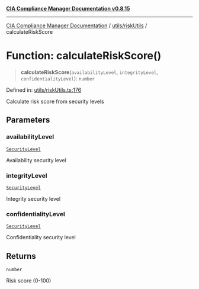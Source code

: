 [**CIA Compliance Manager Documentation v0.8.15**](../../../README.md)

***

[CIA Compliance Manager Documentation](../../../modules.md) / [utils/riskUtils](../README.md) / calculateRiskScore

# Function: calculateRiskScore()

> **calculateRiskScore**(`availabilityLevel`, `integrityLevel`, `confidentialityLevel`): `number`

Defined in: [utils/riskUtils.ts:176](https://github.com/Hack23/cia-compliance-manager/blob/50a3bb1fa64948444e36c06fee075b5043350db0/src/utils/riskUtils.ts#L176)

Calculate risk score from security levels

## Parameters

### availabilityLevel

[`SecurityLevel`](../../../types/cia/type-aliases/SecurityLevel.md)

Availability security level

### integrityLevel

[`SecurityLevel`](../../../types/cia/type-aliases/SecurityLevel.md)

Integrity security level

### confidentialityLevel

[`SecurityLevel`](../../../types/cia/type-aliases/SecurityLevel.md)

Confidentiality security level

## Returns

`number`

Risk score (0-100)

